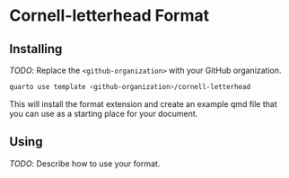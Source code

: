 # Cornell-letterhead Format

## Installing

*TODO*: Replace the `<github-organization>` with your GitHub organization.

``` bash
quarto use template <github-organization>/cornell-letterhead
```

This will install the format extension and create an example qmd file that you can use as a starting place for your document.

## Using

*TODO*: Describe how to use your format.
